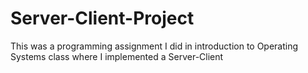 # Server-Client-Project
This was a programming assignment I did in introduction to Operating Systems class where I implemented a Server-Client

